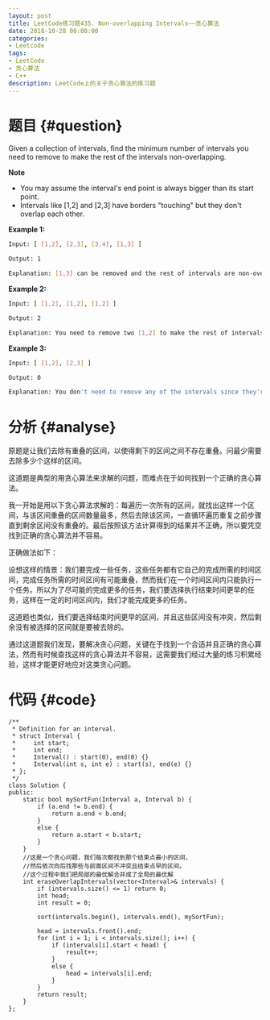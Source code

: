 ```yaml
---
layout: post
title: LeetCode练习题435. Non-overlapping Intervals——贪心算法
date: 2018-10-28 00:00:00
categories: 
- Leetcode
tags: 
- LeetCode
- 贪心算法
- C++
description: LeetCode上的关于贪心算法的练习题
---
```


# 题目  {#question}
Given a collection of intervals, find the minimum number of intervals you need to remove to make the rest of the intervals non-overlapping.

**Note**
- You may assume the interval's end point is always bigger than its start point.
- Intervals like [1,2] and [2,3] have borders "touching" but they don't overlap each other.

**Example 1:**
```bash
Input: [ [1,2], [2,3], [3,4], [1,3] ]

Output: 1

Explanation: [1,3] can be removed and the rest of intervals are non-overlapping.
```

**Example 2:**
```bash
Input: [ [1,2], [1,2], [1,2] ]

Output: 2

Explanation: You need to remove two [1,2] to make the rest of intervals non-overlapping.
```

**Example 3:**
```bash
Input: [ [1,2], [2,3] ]

Output: 0

Explanation: You don't need to remove any of the intervals since they're already non-overlapping.
```

# 分析  {#analyse}
原题是让我们去除有重叠的区间，以使得剩下的区间之间不存在重叠。问最少需要去除多少个这样的区间。

这道题是典型的用贪心算法来求解的问题，而难点在于如何找到一个正确的贪心算法。

我一开始是用以下贪心算法求解的：每遍历一次所有的区间，就找出这样一个区间，与该区间重叠的区间数量最多，然后去除该区间，一直循环遍历重复之前步骤直到剩余区间没有重叠的。最后按照该方法计算得到的结果并不正确，所以要凭空找到正确的贪心算法并不容易。

正确做法如下：

设想这样的情景：我们要完成一些任务，这些任务都有它自己的完成所需的时间区间，完成任务所需的时间区间有可能重叠，然而我们在一个时间区间内只能执行一个任务。所以为了尽可能的完成更多的任务，我们要选择执行结束时间更早的任务，这样在一定的时间区间内，我们才能完成更多的任务。

这道题也类似，我们要选择结束时间更早的区间，并且这些区间没有冲突，然后剩余没有被选择的区间就是要被去除的。

通过这道题我们发现，要解决贪心问题，关键在于找到一个合适并且正确的贪心算法，然而有时候查找这样的贪心算法并不容易，这需要我们经过大量的练习积累经验，这样才能更好地应对这类贪心问题。

# 代码  {#code}
```
/**
 * Definition for an interval.
 * struct Interval {
 *     int start;
 *     int end;
 *     Interval() : start(0), end(0) {}
 *     Interval(int s, int e) : start(s), end(e) {}
 * };
 */
class Solution {
public:
    static bool mySortFun(Interval a, Interval b) {
        if (a.end != b.end) {
            return a.end < b.end;
        }
        else {
            return a.start < b.start;
        }
    }
    //这是一个贪心问题，我们每次都找到那个结束点最小的区间，
    //然后依次向后找那些与前面区间不冲突且结束点早的区间。
    //这个过程中我们把局部的最优解合并成了全局的最优解
    int eraseOverlapIntervals(vector<Interval>& intervals) {
        if (intervals.size() <= 1) return 0;
        int head;
        int result = 0;

        sort(intervals.begin(), intervals.end(), mySortFun);

        head = intervals.front().end;
        for (int i = 1; i < intervals.size(); i++) {
            if (intervals[i].start < head) {
                result++;
            }
            else {
                head = intervals[i].end;
            }
        }
        return result;
    }
};
```